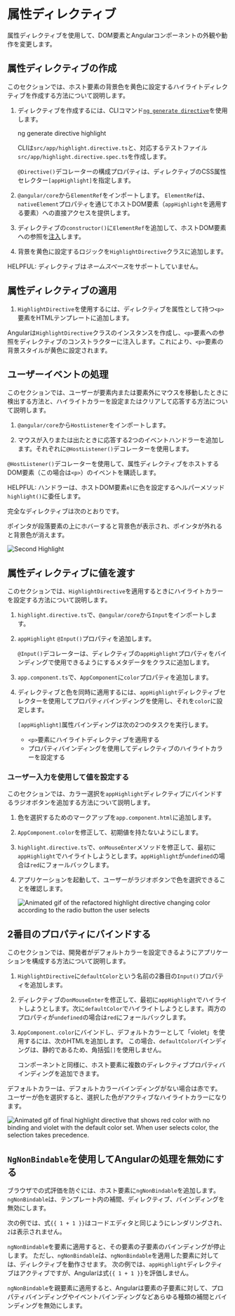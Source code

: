 # 属性ディレクティブ

属性ディレクティブを使用して、DOM要素とAngularコンポーネントの外観や動作を変更します。

## 属性ディレクティブの作成

このセクションでは、ホスト要素の背景色を黄色に設定するハイライトディレクティブを作成する方法について説明します。

1. ディレクティブを作成するには、CLIコマンド[`ng generate directive`](tools/cli/schematics)を使用します。

    <docs-code language="shell">

    ng generate directive highlight

    </docs-code>

    CLIは`src/app/highlight.directive.ts`と、対応するテストファイル`src/app/highlight.directive.spec.ts`を作成します。

    <docs-code header="src/app/highlight.directive.ts" path="adev/src/content/examples/attribute-directives/src/app/highlight.directive.0.ts"/>

    `@Directive()`デコレーターの構成プロパティは、ディレクティブのCSS属性セレクター`[appHighlight]`を指定します。

1. `@angular/core`から`ElementRef`をインポートします。
    `ElementRef`は、`nativeElement`プロパティを通じてホストDOM要素（`appHighlight`を適用する要素）への直接アクセスを提供します。

1. ディレクティブの`constructor()`に`ElementRef`を追加して、ホストDOM要素への参照を[注入](guide/di)します。

1. 背景を黄色に設定するロジックを`HighlightDirective`クラスに追加します。

    <docs-code header="src/app/highlight.directive.ts" path="adev/src/content/examples/attribute-directives/src/app/highlight.directive.1.ts"/>

HELPFUL: ディレクティブは*ネームスペース*をサポートしていません。

<docs-code header="src/app/app.component.avoid.html (unsupported)" path="adev/src/content/examples/attribute-directives/src/app/app.component.avoid.html" visibleRegion="unsupported"/>

## 属性ディレクティブの適用

1. `HighlightDirective`を使用するには、ディレクティブを属性として持つ`<p>`要素をHTMLテンプレートに追加します。

    <docs-code header="src/app/app.component.html" path="adev/src/content/examples/attribute-directives/src/app/app.component.1.html" visibleRegion="applied"/>

Angularは`HighlightDirective`クラスのインスタンスを作成し、`<p>`要素への参照をディレクティブのコンストラクターに注入します。これにより、`<p>`要素の背景スタイルが黄色に設定されます。

## ユーザーイベントの処理

このセクションでは、ユーザーが要素内または要素外にマウスを移動したときに検出する方法と、ハイライトカラーを設定またはクリアして応答する方法について説明します。

1. `@angular/core`から`HostListener`をインポートします。

    <docs-code header="src/app/highlight.directive.ts (imports)" path="adev/src/content/examples/attribute-directives/src/app/highlight.directive.2.ts" visibleRegion="imports"/>

1. マウスが入りまたは出たときに応答する2つのイベントハンドラーを追加します。それぞれに`@HostListener()`デコレーターを使用します。

    <docs-code header="src/app/highlight.directive.ts (mouse-methods)" path="adev/src/content/examples/attribute-directives/src/app/highlight.directive.2.ts" visibleRegion="mouse-methods"/>

`@HostListener()`デコレーターを使用して、属性ディレクティブをホストするDOM要素（この場合は`<p>`）のイベントを購読します。

HELPFUL: ハンドラーは、ホストDOM要素`el`に色を設定するヘルパーメソッド`highlight()`に委任します。

完全なディレクティブは次のとおりです。

<docs-code header="src/app/highlight.directive.ts" path="adev/src/content/examples/attribute-directives/src/app/highlight.directive.2.ts"/>

ポインタが段落要素の上にホバーすると背景色が表示され、ポインタが外れると背景色が消えます。

<img alt="Second Highlight" src="assets/images/guide/attribute-directives/highlight-directive-anim.gif">

## 属性ディレクティブに値を渡す

このセクションでは、`HighlightDirective`を適用するときにハイライトカラーを設定する方法について説明します。

1. `highlight.directive.ts`で、`@angular/core`から`Input`をインポートします。

    <docs-code header="src/app/highlight.directive.ts (imports)" path="adev/src/content/examples/attribute-directives/src/app/highlight.directive.3.ts" visibleRegion="imports"/>

1. `appHighlight` `@Input()`プロパティを追加します。

    <docs-code header="src/app/highlight.directive.ts" path="adev/src/content/examples/attribute-directives/src/app/highlight.directive.3.ts" visibleRegion="input"/>

    `@Input()`デコレーターは、ディレクティブの`appHighlight`プロパティをバインディングで使用できるようにするメタデータをクラスに追加します。

1. `app.component.ts`で、`AppComponent`に`color`プロパティを追加します。

    <docs-code header="src/app/app.component.ts (class)" path="adev/src/content/examples/attribute-directives/src/app/app.component.1.ts" visibleRegion="class"/>

1. ディレクティブと色を同時に適用するには、`appHighlight`ディレクティブセレクターを使用してプロパティバインディングを使用し、それを`color`に設定します。

    <docs-code header="src/app/app.component.html (color)" path="adev/src/content/examples/attribute-directives/src/app/app.component.html" visibleRegion="color"/>

    `[appHighlight]`属性バインディングは次の2つのタスクを実行します。

    * `<p>`要素にハイライトディレクティブを適用する
    * プロパティバインディングを使用してディレクティブのハイライトカラーを設定する

### ユーザー入力を使用して値を設定する

このセクションでは、カラー選択を`appHighlight`ディレクティブにバインドするラジオボタンを追加する方法について説明します。

1. 色を選択するためのマークアップを`app.component.html`に追加します。

    <docs-code header="src/app/app.component.html (v2)" path="adev/src/content/examples/attribute-directives/src/app/app.component.html" visibleRegion="v2"/>

1. `AppComponent.color`を修正して、初期値を持たないようにします。

    <docs-code header="src/app/app.component.ts (class)" path="adev/src/content/examples/attribute-directives/src/app/app.component.ts" visibleRegion="class"/>

1. `highlight.directive.ts`で、`onMouseEnter`メソッドを修正して、最初に`appHighlight`でハイライトしようとします。`appHighlight`が`undefined`の場合は`red`にフォールバックします。

    <docs-code header="src/app/highlight.directive.ts (mouse-enter)" path="adev/src/content/examples/attribute-directives/src/app/highlight.directive.3.ts" visibleRegion="mouse-enter"/>

1. アプリケーションを起動して、ユーザーがラジオボタンで色を選択できることを確認します。

    <img alt="Animated gif of the refactored highlight directive changing color according to the radio button the user selects" src="assets/images/guide/attribute-directives/highlight-directive-v2-anim.gif">

## 2番目のプロパティにバインドする

このセクションでは、開発者がデフォルトカラーを設定できるようにアプリケーションを構成する方法について説明します。

1. `HighlightDirective`に`defaultColor`という名前の2番目の`Input()`プロパティを追加します。

    <docs-code header="src/app/highlight.directive.ts (defaultColor)" path="adev/src/content/examples/attribute-directives/src/app/highlight.directive.ts" visibleRegion="defaultColor"/>

1. ディレクティブの`onMouseEnter`を修正して、最初に`appHighlight`でハイライトしようとします。次に`defaultColor`でハイライトしようとします。両方のプロパティが`undefined`の場合は`red`にフォールバックします。

    <docs-code header="src/app/highlight.directive.ts (mouse-enter)" path="adev/src/content/examples/attribute-directives/src/app/highlight.directive.ts" visibleRegion="mouse-enter"/>

1. `AppComponent.color`にバインドし、デフォルトカラーとして「violet」を使用するには、次のHTMLを追加します。
    この場合、`defaultColor`バインディングは、静的であるため、角括弧`[]`を使用しません。

    <docs-code header="src/app/app.component.html (defaultColor)" path="adev/src/content/examples/attribute-directives/src/app/app.component.html" visibleRegion="defaultColor"/>

    コンポーネントと同様に、ホスト要素に複数のディレクティブプロパティバインディングを追加できます。

デフォルトカラーは、デフォルトカラーバインディングがない場合は赤です。
ユーザーが色を選択すると、選択した色がアクティブなハイライトカラーになります。

<img alt="Animated gif of final highlight directive that shows red color with no binding and violet with the default color set. When user selects color, the selection takes precedence." src="assets/images/guide/attribute-directives/highlight-directive-final-anim.gif">

## `NgNonBindable`を使用してAngularの処理を無効にする

ブラウザでの式評価を防ぐには、ホスト要素に`ngNonBindable`を追加します。
`ngNonBindable`は、テンプレート内の補間、ディレクティブ、バインディングを無効にします。

次の例では、式`{{ 1 + 1 }}`はコードエディタと同じようにレンダリングされ、`2`は表示されません。

<docs-code header="src/app/app.component.html" linenums="false" path="adev/src/content/examples/attribute-directives/src/app/app.component.html" visibleRegion="ngNonBindable"/>

`ngNonBindable`を要素に適用すると、その要素の子要素のバインディングが停止します。
ただし、`ngNonBindable`は、`ngNonBindable`を適用した要素に対しては、ディレクティブを動作させます。
次の例では、`appHighlight`ディレクティブはアクティブですが、Angularは式`{{ 1 + 1 }}`を評価しません。

<docs-code header="src/app/app.component.html" linenums="false" path="adev/src/content/examples/attribute-directives/src/app/app.component.html" visibleRegion="ngNonBindable-with-directive"/>

`ngNonBindable`を親要素に適用すると、Angularは要素の子要素に対して、プロパティバインディングやイベントバインディングなどあらゆる種類の補間とバインディングを無効にします。
